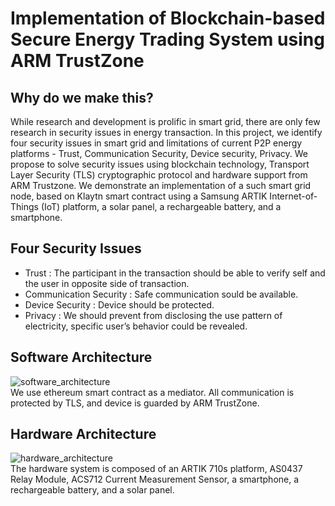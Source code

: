 # Implementation of Blockchain-based Secure Energy Trading System using ARM TrustZone

## Why do we make this?

While research and development is prolific in smart grid, there are only few research in security issues in energy transaction. In this project, we identify four security issues in smart grid and limitations of current P2P energy platforms - Trust, Communication Security, Device security, Privacy. We propose to solve security issues using blockchain technology, Transport Layer Security (TLS) cryptographic protocol and hardware support from ARM Trustzone. We demonstrate an implementation of a such smart grid node, based on Klaytn smart contract using a Samsung ARTIK Internet-of-Things (IoT) platform, a solar panel, a rechargeable battery, and a smartphone.

## Four Security Issues

- Trust : The participant in the transaction should be able to verify self and the user in opposite side of transaction.
- Communication Security : Safe communication sould be available.
- Device Security : Device should be protected.
- Privacy : We should prevent from disclosing the use pattern of electricity, specific user’s behavior could be revealed.

## Software Architecture

![software_architecture](https://github.com/klaytn-hackathon/Evlock/blob/master/pictures/software_architecture.PNG)  
We use ethereum smart contract as a mediator. All communication is protected by TLS, and device is guarded by ARM TrustZone.

## Hardware Architecture

![hardware_architecture](https://github.com/klaytn-hackathon/Evlock/blob/master/pictures/hardware_architecture.png)  
The hardware system is composed of an ARTIK 710s platform, AS0437 Relay Module, ACS712 Current Measurement Sensor, a smartphone, a rechargeable battery, and a solar panel.

